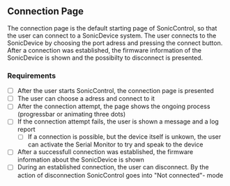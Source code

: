 ## Connection Page

The connection page is the default starting page of SonicControl, so that the user can connect to a SonicDevice system. The user connects to the SonicDevice by choosing the port adress and pressing the connect button. After a connection was established, the firmware information of the SonicDevice is shown and the possibilty to disconnect is presented.

### Requirements

- [ ] After the user starts SonicControl, the connection page is presented
- [ ] The user can choose a adress and connect to it
- [ ] After the connection attempt, the page shows the ongoing process (progressbar or animating three dots)
- [ ] If the connection attempt fails, the user is shown a message and a log report
  - [ ] If a connection is possible, but the device itself is unkown, the user can activate the Serial Monitor to try and speak to the device
- [ ] After a successfull connection was established, the firmware information about the SonicDevice is shown
- [ ] During an established connection, the user can disconnect. By the action of disconnection SonicControl goes into "Not connected"- mode

